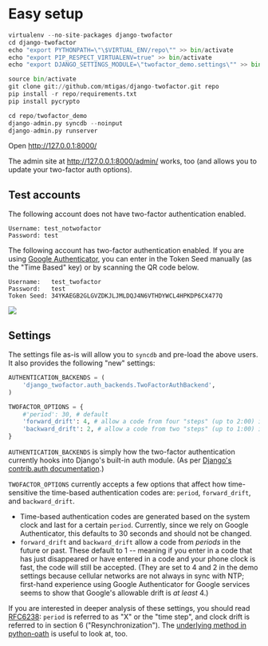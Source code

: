 # Easy setup

```python
virtualenv --no-site-packages django-twofactor
cd django-twofactor
echo "export PYTHONPATH=\"\$VIRTUAL_ENV/repo\"" >> bin/activate
echo "export PIP_RESPECT_VIRTUALENV=true" >> bin/activate
echo "export DJANGO_SETTINGS_MODULE=\"twofactor_demo.settings\"" >> bin/activate

source bin/activate
git clone git://github.com/mtigas/django-twofactor.git repo
pip install -r repo/requirements.txt
pip install pycrypto

cd repo/twofactor_demo
django-admin.py syncdb --noinput
django-admin.py runserver
```

Open http://127.0.0.1:8000/

The admin site at http://127.0.0.1:8000/admin/ works, too (and allows you to
update your two-factor auth options).

## Test accounts

The following account does not have two-factor authentication enabled.

    Username: test_notwofactor
    Password: test

The following account has two-factor authentication enabled. If you are using
[Google Authenticator][goog_auth], you can enter in the Token Seed manually
(as the "Time Based" key) or by scanning the QR code below.

    Username:   test_twofactor
    Password:   test
    Token Seed: 34YKAEGB2GLGVZDKJLJMLDQJ4N6VTHDYWCL4HPKDP6CX477Q

[goog_auth]: http://www.google.com/support/accounts/bin/answer.py?answer=1066447

<img src="https://chart.googleapis.com/chart?chl=otpauth%3A%2F%2Ftotp%2Ftest_twofactor%40twofactor_demo%3Fsecret%3D34YKAEGB2GLGVZDKJLJMLDQJ4N6VTHDYWCL4HPKDP6CX477Q&chs=200x200&cht=qr&chld=M%7C0"/>

## Settings

The settings file as-is will allow you to `syncdb` and pre-load the above
users. It also provides the following "new" settings:

```python
AUTHENTICATION_BACKENDS = (
    'django_twofactor.auth_backends.TwoFactorAuthBackend',
)

TWOFACTOR_OPTIONS = {
    #'period': 30, # default
    'forward_drift': 4, # allow a code from four "steps" (up to 2:00) in the future, in case of bad clock sync.
    'backward_drift': 2, # allow a code from two "steps" (up to 1:00) in the past, in case of bad clock sync.
}
```

`AUTHENTICATION_BACKENDS` is simply how the two-factor authentication
currently hooks into Django's built-in auth module. (As per [Django's
contrib.auth documentation][auth_backends].)

[auth_backends]: https://docs.djangoproject.com/en/1.4/topics/auth/#specifying-authentication-backends

`TWOFACTOR_OPTIONS` currently accepts a few options that affect how time-sensitive
the time-based authentication codes are: `period`, `forward_drift`, and `backward_drift`.

* Time-based authentication codes are generated based on the system clock and
  last for a certain `period`. Currently, since we rely on Google Authenticator,
  this defaults to 30 seconds and should not be changed.
* `forward_drift` and `backward_drift` allow a code from *periods* in the future
  or past. These default to 1 -- meaning if you enter in a code that has just disappeared
  or have entered in a code and your phone clock is fast, the code will still be
  accepted. (They are set to 4 and 2 in the demo settings because cellular networks
  are not always in sync with NTP; first-hand experience using Google Authenticator
  for Google services seems to show that Google's allowable drift is *at least* 4.)

If you are interested in deeper analysis of these settings, you should
read [RFC6238][rfc6238]: `period` is referred to as "X" or the "time step",
and clock drift is referred to in section 6 ("Resynchronization"). The [underlying
method in python-oath][accept_totp] is useful to look at, too.

[rfc6238]: https://tools.ietf.org/html/rfc6238
[accept_totp]: https://github.com/bdauvergne/python-oath/blob/v1.0/oath/totp.py#L61
